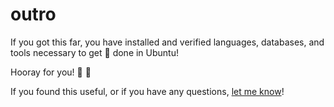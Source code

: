 # outro

If you got this far, you have installed and verified languages, databases, and
tools necessary to get 💩 done in Ubuntu!

Hooray for you! 🎉 🧁

If you found this useful, or if you have any questions, [let me know](https://ctt.ac/bafdV)!
